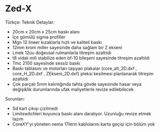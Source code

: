 # Zed-X
Türkçe:
Teknik Detaylar:
- 20cm x 20cm x 25cm baskı alanı 
- İçe gömülü sigma profiller
- Mgn 12 lineer kızaklarla hızlı ve kaliteli baskı
- 12mm krom miller sayesinde daha sağlam bir Z ekseni
- Lmek 12uu doğeusal rulmanlarla titreşim azaltıldı
- t8 vidalı mili stabilize eden bf-10 bileşeni sayesinde titreşim azaltıldı
- Tmc 2100 sayesinde sessiz baskı
- Baskı tablasını ve motorları taşıyan plakalar (core_alt_2D.dxf , core_H_2D.dxf , ZEkseni_2D.dxf) pleksi kesilmesi planlanarak titreşim azaltıldı
- Çok parçalı 5mm kalınlığında tahta gövde sayesinde hasar veya değişiklik durumlarında ufak maliyetlerle revize edilebilecek

Sorunları:
- Sd kart çıkışı çizilmedi
- Limitswitchleri koyunca baskı alanı daralıyor. Uzunluğu revize etmek lazım
- CoreXY'yi yöneten nema 17lerin kablolarını karta geçişi için bölüm yok
